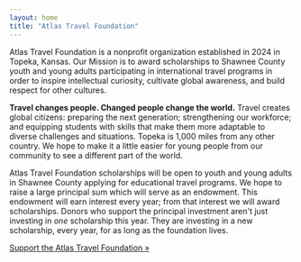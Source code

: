```yaml
---
layout: home
title: "Atlas Travel Foundation"
---
```


<!-- HTML Meta Tags -->
<meta name="description" content="Topeka-based organization established in 2024 to support academic study abroad through travel scholarships to eligible Shawnee County Students.">

<!-- Facebook Meta Tags -->
<meta property="og:url" content="https://atlastravelfoundation.org/">
<meta property="og:type" content="website">
<meta property="og:title" content="Atlas Travel Foundation">
<meta property="og:description" content="Topeka-based organization established in 2024 to support academic study abroad through travel scholarships to eligible Shawnee County Students.">
<meta property="og:image" content="https://atlastravelfoundation.org/assets/stamp-logo.jpg">

<!-- Twitter Meta Tags -->
<meta name="twitter:card" content="summary_large_image">
<meta property="twitter:domain" content="atlastravelfoundation.org">
<meta property="twitter:url" content="https://atlastravelfoundation.org/">
<meta name="twitter:title" content="Atlas Travel Foundation">
<meta name="twitter:description" content="Topeka-based organization established in 2024 to support academic study abroad through travel scholarships to eligible Shawnee County Students.">
<meta name="twitter:image" content="https://atlastravelfoundation.org/assets/stamp-logo.jpg">

<!-- Meta Tags Generated via https://www.opengraph.xyz -->

Atlas Travel Foundation is a nonprofit organization established in 2024 in Topeka, Kansas. Our Mission is to award scholarships to Shawnee County youth and young adults participating in international travel programs in order to inspire intellectual curiosity, cultivate global awareness, and build respect for other cultures.

**Travel changes people. Changed people change the world.** Travel creates global citizens: preparing the next generation; strengthening our workforce; and equipping students with skills that make them more adaptable to diverse challenges and situations. Topeka is 1,000 miles from any other country. We hope to make it a little easier for young people from our community to see a different part of the world.

Atlas Travel Foundation scholarships will be open to youth and young adults in Shawnee County applying for educational travel programs. We hope to raise a large principal sum which will serve as an endowment. This endowment will earn interest every year; from that interest we will award scholarships. Donors who support the principal investment aren't just investing in _one_ scholarship this year. They are investing in a new scholarship, every year, for as long as the foundation lives.

[Support the Atlas Travel Foundation »](/support/)
